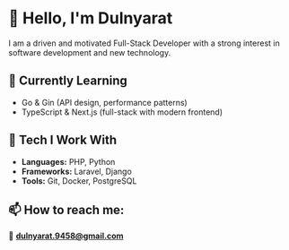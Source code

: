 # 👋 Hello, I'm Dulnyarat

I am a driven and motivated Full-Stack Developer with a strong interest in software development and new technology.


## 🌱 Currently Learning

- Go & Gin (API design, performance patterns)  
- TypeScript & Next.js (full-stack with modern frontend)


## 🧰 Tech I Work With

- **Languages:** PHP, Python  
- **Frameworks:** Laravel, Django  
- **Tools:** Git, Docker, PostgreSQL


## 📫 How to reach me: 

📧 **dulnyarat.9458@gmail.com**
